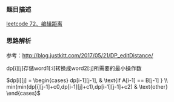 ### 题目描述

[leetcode 72、编辑距离](https://leetcode-cn.com/problems/edit-distance/)

### 思路解析

参考：http://blog.justkitt.com/2017/05/21/DP_editDistance/

dp[i][j]存储word1[:i]转换成word2[:j]所需要的最小操作数

$dp[i][j] =         \begin{cases}         dp[i-1][j-1],  & \text{if A[i-1] == B[j-1] } \\         min(min(dp[i][j-1]+c0,dp[i-1][j]+c1),dp[i-1][j-1]+c2) & \text{other}         \end{cases}$

```python



```
